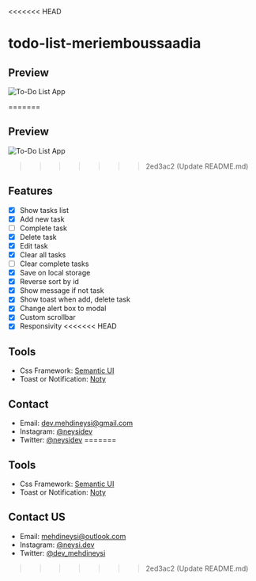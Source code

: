 <<<<<<< HEAD
# todo-list-meriemboussaadia

## Preview
![To-Do List App](https://i.ibb.co/h73STxF/screencapture-localhost-5500-2020-11-29-22-11-39.png)

=======
## Preview
![To-Do List App](https://i.ibb.co/h73STxF/screencapture-localhost-5500-2020-11-29-22-11-39.png)
>>>>>>> 2ed3ac2 (Update README.md)
## Features
- [x] Show tasks list
- [x] Add new task
- [ ] Complete task
- [x] Delete task
- [x] Edit task
- [x] Clear all tasks
- [ ] Clear complete tasks
- [x] Save on local storage
- [x] Reverse sort by id
- [x] Show message if not task
- [x] Show toast when add, delete task
- [x] Change alert box to modal
- [x] Custom scrollbar
- [x] Responsivity
<<<<<<< HEAD

## Tools
- Css Framework: [Semantic UI](https://semantic-ui.com)
- Toast or Notification: [Noty](https://ned.im/noty)

## Contact
- Email: [dev.mehdineysi@gmail.com](mailto:dev.mehdineysi@gmail.com)
- Instagram: [@neysidev](https://instagram.com/neysidev)
- Twitter: [@neysidev](https://twitter.com/neysidev)
=======
## Tools
- Css Framework: [Semantic UI](https://semantic-ui.com)
- Toast or Notification: [Noty](https://ned.im/noty)
## Contact US
- Email:  [mehdineysi@outlook.com](mailto:mehdineysi@outlook.com)
- Instagram:  [@neysi.dev](https://instagram.com/neysi.dev)
- Twitter:  [@dev_mehdineysi](https://twitter.com/dev_mehdineysi)
>>>>>>> 2ed3ac2 (Update README.md)
